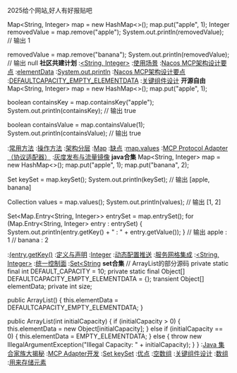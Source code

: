 2025给个网站,好人有好报贴吧


Map<String, Integer> map = new HashMap<>();
map.put("apple", 1);
Integer removedValue = map.remove("apple");
System.out.println(removedValue);  // 输出 1

removedValue = map.remove("banana");
System.out.println(removedValue);  // 输出 null
<strong>社区共建计划</strong>
:[<String, Integer>](https://rentry.org/uc7c9y89)
:[使用场景](https://pastebin.com/6c0G4btn)
:[Nacos MCP架构设计要点](https://rentry.org/7dqgyxuy)
:[elementData](https://rentry.org/vqaec28n)
:[System.out.println](https://rentry.org/858myahm)
:[Nacos MCP架构设计要点](https://rentry.org/navd2gx7)
:[DEFAULTCAPACITY_EMPTY_ELEMENTDATA](https://rentry.org/ctory9qo)
:[关键组件设计](https://rentry.org/g29zyyme)
<strong>开源自由</strong>
Map<String, Integer> map = new HashMap<>();
map.put("apple", 1);

boolean containsKey = map.containsKey("apple");
System.out.println(containsKey);  // 输出 true

boolean containsValue = map.containsValue(1);
System.out.println(containsValue);  // 输出 true

:[常用方法](https://pastebin.com/bsxdrKxN)
:[操作方法](https://pastebin.com/UWKZTQwv)
:[架构分层](https://pastebin.com/wfaCfhNs)
:[Map](https://rentry.org/yshzhsnr)
:[缺点](https://github.com/hnrhfad/zdfe/issues/10)
:[map.values](https://github.com/xgtdls/ckd)
:[MCP Protocol Adapter（协议适配器）](https://github.com/fsgrla)
:[灰度发布与流量镜像](https://github.com/hmgbl)
<strong>java合集</strong>
Map<String, Integer> map = new HashMap<>();
map.put("apple", 1);
map.put("banana", 2);

Set<String> keySet = map.keySet();
System.out.println(keySet);  // 输出 [apple, banana]

Collection<Integer> values = map.values();
System.out.println(values);  // 输出 [1, 2]

Set<Map.Entry<String, Integer>> entrySet = map.entrySet();
for (Map.Entry<String, Integer> entry : entrySet) {
    System.out.println(entry.getKey() + " : " + entry.getValue());
}
// 输出 apple : 1
//      banana : 2

:[(entry.getKey()](https://rentry.org/ep5dk52b)
:[定义与声明](https://pastebin.com/JEUNJAgM)
:[Integer](https://rentry.org/nqwgzedc)
:[动态配置推送](https://pastebin.com/4MLeHbkR)
:[服务网格集成](https://github.com/feridr/co)
:[<String, Integer>](https://rentry.org/q23auswq)
:[统一控制面](https://github.com/fsgrla)
:[Set<String](https://github.com/xgtdls/neib)
<strong>set合集</strong>
// ArrayList的部分源码
private static final int DEFAULT_CAPACITY = 10;
private static final Object[] DEFAULTCAPACITY_EMPTY_ELEMENTDATA = {};
transient Object[] elementData;
private int size;

public ArrayList() {
    this.elementData = DEFAULTCAPACITY_EMPTY_ELEMENTDATA;
}

public ArrayList(int initialCapacity) {
    if (initialCapacity > 0) {
        this.elementData = new Object[initialCapacity];
    } else if (initialCapacity == 0) {
        this.elementData = EMPTY_ELEMENTDATA;
    } else {
        throw new IllegalArgumentException("Illegal Capacity: " + initialCapacity);
    }
}
:[Java 集合家族大揭秘](https://rentry.org/iyttfi7r)
:[MCP Adapter开发](https://pastebin.com/YkeHi7UM)
:[Set<K> keySet](https://rentry.org/83inzi8t)
:[优点](https://pastebin.com/WwFLm6aV)
:[空数组](https://github.com/wjdblsyj/bsh)
:[关键组件设计](https://pastebin.com/epGEPk3u)
:[数组](https://rentry.org/kck7m3vo)
:[用来存储元素](https://rentry.org/msr8r8m9)
